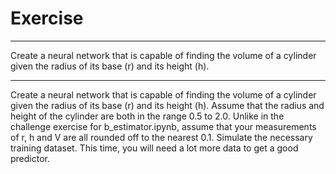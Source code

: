 # Exercise
---------------
Create a neural network that is capable of finding the volume of a cylinder given the radius of its base (r) and its height (h).

---------------
Create a neural network that is capable of finding the volume of a cylinder given the radius of its base (r) and its height (h). Assume that the radius and height of the cylinder are both in the range 0.5 to 2.0. Unlike in the challenge exercise for b_estimator.ipynb, assume that your measurements of r, h and V are all rounded off to the nearest 0.1. Simulate the necessary training dataset. This time, you will need a lot more data to get a good predictor.
